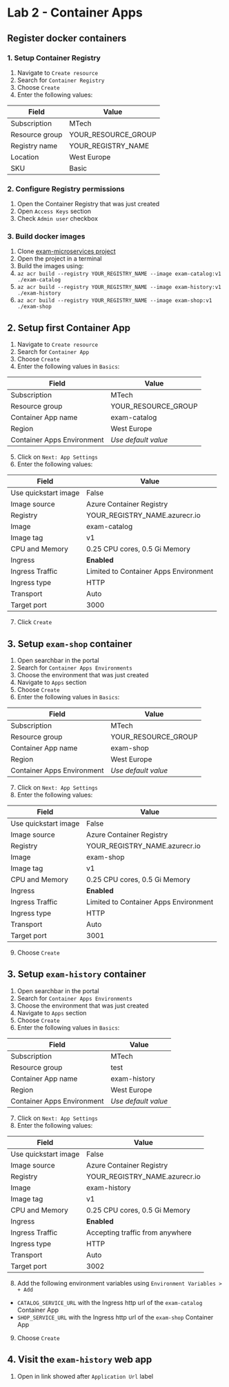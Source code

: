 # Lab 2 - Container Apps

## Register docker containers
### 1. Setup Container Registry
1. Navigate to `Create resource`
2. Search for `Container Registry`
3. Choose `Create`
4. Enter the following values:

| Field          | Value               |
|----------------|---------------------|
| Subscription   | MTech               |
| Resource group | YOUR_RESOURCE_GROUP |
| Registry name  | YOUR_REGISTRY_NAME  |
| Location       | West Europe         |
| SKU            | Basic               |

### 2. Configure Registry permissions
1. Open the Container Registry that was just created
2. Open `Access Keys` section
3. Check `Admin user` checkbox


### 3. Build docker images
1. Clone [exam-microservices project](https://github.com/MaartenGDev/exam-microservices)
2. Open the project in a terminal
3. Build the images using:
4. `az acr build --registry YOUR_REGISTRY_NAME --image exam-catalog:v1 ./exam-catalog`
5. `az acr build --registry YOUR_REGISTRY_NAME --image exam-history:v1 ./exam-history`
6. `az acr build --registry YOUR_REGISTRY_NAME --image exam-shop:v1 ./exam-shop`


## 2. Setup first Container App
1. Navigate to `Create resource`
2. Search for `Container App`
3. Choose `Create`
4. Enter the following values in `Basics`:

| Field                      | Value               |
|----------------------------|---------------------|
| Subscription               | MTech               |
| Resource group             | YOUR_RESOURCE_GROUP |
| Container App name         | exam-catalog        |
| Region                     | West Europe         |
| Container Apps Environment | *Use default value* |

5. Click on `Next: App Settings`
6. Enter the following values:

| Field                | Value                                 |
|----------------------|---------------------------------------|
| Use quickstart image | False                                 |
| Image source         | Azure Container Registry              |
| Registry             | YOUR_REGISTRY_NAME.azurecr.io         |
| Image                | exam-catalog                          |
| Image tag            | v1                                    |
| CPU and Memory       | 0.25 CPU cores, 0.5 Gi Memory         |
| Ingress              | **Enabled**                           |
| Ingress Traffic      | Limited to Container Apps Environment |
| Ingress type         | HTTP                                  |
| Transport            | Auto                                  |
| Target port          | 3000                                  |

7. Click `Create`

## 3. Setup `exam-shop` container
1. Open searchbar in the portal
2. Search for `Container Apps Environments`
3. Choose the environment that was just created
4. Navigate to `Apps` section
5. Choose `Create`
6. Enter the following values in `Basics`:

| Field                      | Value               |
|----------------------------|---------------------|
| Subscription               | MTech               |
| Resource group             | YOUR_RESOURCE_GROUP |
| Container App name         | exam-shop           |
| Region                     | West Europe         |
| Container Apps Environment | *Use default value* |

7. Click on `Next: App Settings`
8. Enter the following values:

| Field                | Value                                 |
|----------------------|---------------------------------------|
| Use quickstart image | False                                 |
| Image source         | Azure Container Registry              |
| Registry             | YOUR_REGISTRY_NAME.azurecr.io         |
| Image                | exam-shop                             |
| Image tag            | v1                                    |
| CPU and Memory       | 0.25 CPU cores, 0.5 Gi Memory         |
| Ingress              | **Enabled**                           |
| Ingress Traffic      | Limited to Container Apps Environment |
| Ingress type         | HTTP                                  |
| Transport            | Auto                                  |
| Target port          | 3001                                  |

9. Choose `Create`

## 3. Setup `exam-history` container
1. Open searchbar in the portal
2. Search for `Container Apps Environments`
3. Choose the environment that was just created
4. Navigate to `Apps` section
5. Choose `Create`
6. Enter the following values in `Basics`:

| Field                      | Value               |
|----------------------------|---------------------|
| Subscription               | MTech               |
| Resource group             | test                |
| Container App name         | exam-history        |
| Region                     | West Europe         |
| Container Apps Environment | *Use default value* |

7. Click on `Next: App Settings`
8. Enter the following values:

| Field                | Value                           |
|----------------------|---------------------------------|
| Use quickstart image | False                           |
| Image source         | Azure Container Registry        |
| Registry             | YOUR_REGISTRY_NAME.azurecr.io   |
| Image                | exam-history                    |
| Image tag            | v1                              |
| CPU and Memory       | 0.25 CPU cores, 0.5 Gi Memory   |
| Ingress              | **Enabled**                     |
| Ingress Traffic      | Accepting traffic from anywhere |
| Ingress type         | HTTP                            |
| Transport            | Auto                            |
| Target port          | 3002                            |

8. Add the following environment variables using `Environment Variables > + Add`
- `CATALOG_SERVICE_URL` with the Ingress http url of the `exam-catalog` Container App
- `SHOP_SERVICE_URL` with the Ingress http url of the `exam-shop` Container App

9. Choose `Create`


## 4. Visit the `exam-history` web app
1. Open in link showed after `Application Url` label